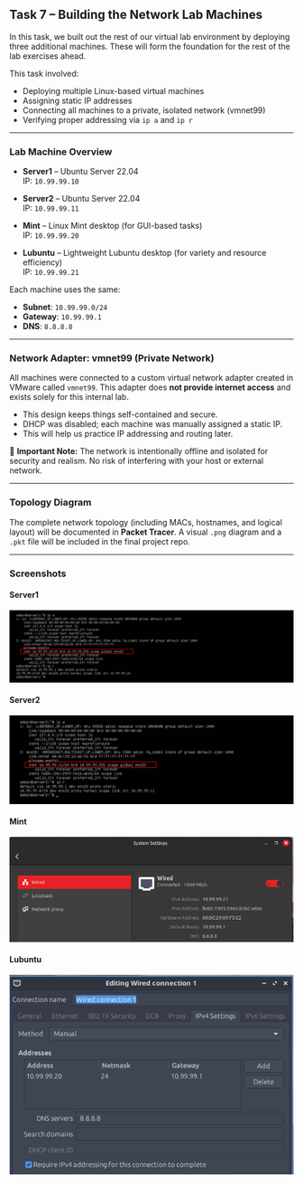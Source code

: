 ## Task 7 – Building the Network Lab Machines

In this task, we built out the rest of our virtual lab environment by deploying three additional machines. These will form the foundation for the rest of the lab exercises ahead.

This task involved:

- Deploying multiple Linux-based virtual machines
- Assigning static IP addresses
- Connecting all machines to a private, isolated network (vmnet99)
- Verifying proper addressing via `ip a` and `ip r`

---

### Lab Machine Overview

- **Server1** – Ubuntu Server 22.04  
  IP: `10.99.99.10`

- **Server2** – Ubuntu Server 22.04  
  IP: `10.99.99.11`

- **Mint** – Linux Mint desktop (for GUI-based tasks)  
  IP: `10.99.99.20`

- **Lubuntu** – Lightweight Lubuntu desktop (for variety and resource efficiency)  
  IP: `10.99.99.21`

Each machine uses the same:

- **Subnet**: `10.99.99.0/24`  
- **Gateway**: `10.99.99.1`  
- **DNS**: `8.8.8.8`

---

### Network Adapter: vmnet99 (Private Network)

All machines were connected to a custom virtual network adapter created in VMware called `vmnet99`. This adapter does **not provide internet access** and exists solely for this internal lab.

- This design keeps things self-contained and secure.
- DHCP was disabled; each machine was manually assigned a static IP.
- This will help us practice IP addressing and routing later.

🔐 **Important Note:** The network is intentionally offline and isolated for security and realism. No risk of interfering with your host or external network.

---

### Topology Diagram

The complete network topology (including MACs, hostnames, and logical layout) will be documented in **Packet Tracer**. A visual `.png` diagram and a `.pkt` file will be included in the final project repo.

---

### Screenshots

#### Server1
![Server1 IP](screenshots/server1ip.png)

#### Server2
![Server2 IP](screenshots/server2ip.png)

#### Mint
![Mint IP](screenshots/mintip.png)

#### Lubuntu
![Lubuntu IP](screenshots/lubuntuip.png)
